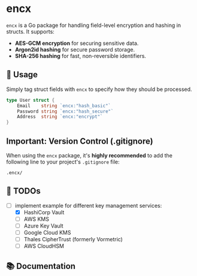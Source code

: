 # encx

`encx` is a Go package for handling field-level encryption and hashing in structs. It supports:

- **AES-GCM encryption** for securing sensitive data.
- **Argon2id hashing** for secure password storage.
- **SHA-256 hashing** for fast, non-reversible identifiers.

## 🚀 Usage

Simply tag struct fields with `encx` to specify how they should be processed.

```go
type User struct {
    Email    string `encx:"hash_basic"`
    Password string `encx:"hash_secure"`
    Address  string `encx:"encrypt"`
}
``````

## Important: Version Control (.gitignore)

When using the `encx` package, it's **highly recommended** to add the following line to your project's `.gitignore` file:

```gitignore
.encx/
```

## 🚧 TODOs

- [ ] implement example for different key management services: 
    - [X] HashiCorp Vault
    - [ ] AWS KMS
    - [ ] Azure Key Vault
    - [ ] Google Cloud KMS
    - [ ] Thales CipherTrust (formerly Vormetric)
    - [ ] AWS CloudHSM

## 📚 Documentation


